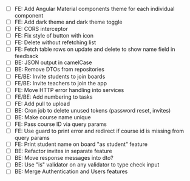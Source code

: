 - [ ] FE: Add Angular Material components theme for each individual component
- [ ] FE: Add dark theme and dark theme toggle
- [ ] FE: CORS interceptor
- [ ] FE: Fix style of button with icon
- [ ] FE: Delete without refetching list
- [ ] FE: Fetch table rows on update and delete to show name field in feedback
- [ ] BE: JSON output in camelCase
- [ ] BE: Remove DTOs from repositories
- [ ] FE/BE: Invite students to join boards
- [ ] FE/BE: Invite teachers to join the app
- [ ] FE: Move HTTP error handling into services
- [ ] FE/BE: Add numbering to tasks
- [ ] FE: Add pull to upload
- [ ] BE: Cron job to delete unused tokens (password reset, invites)
- [ ] BE: Make course name unique
- [ ] FE: Pass course ID via query params
- [ ] FE: Use guard to print error and redirect if course id is missing from query params
- [ ] FE: Print student name on board "as student" feature
- [ ] BE: Refactor invites in separate feature
- [ ] BE: Move response messages into dto?
- [ ] BE: Use "is" validator on any validator to type check input
- [ ] BE: Merge Authentication and Users features
